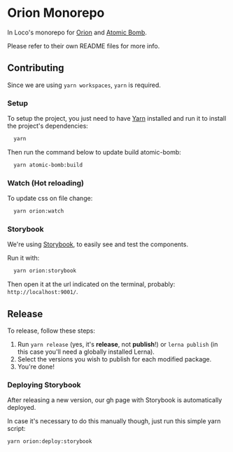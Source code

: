 # Orion Monorepo

In Loco's monorepo for [Orion](https://github.com/inloco/orion/tree/master/packages/orion) and [Atomic Bomb](https://github.com/inloco/orion/tree/master/packages/atomic-bomb).

Please refer to their own README files for more info.

## Contributing

Since we are using `yarn workspaces`, `yarn` is required.

### Setup

To setup the project, you just need to have [Yarn](https://yarnpkg.com/en/) installed and run it to install the project's dependencies:

```sh
  yarn
```

Then run the command below to update build atomic-bomb:

```sh
  yarn atomic-bomb:build
```

### Watch (Hot reloading)

To update css on file change:

```sh
  yarn orion:watch
```

### Storybook

We're using [Storybook](https://storybook.js.org/), to easily see and test the components.

Run it with:

```sh
  yarn orion:storybook
```

Then open it at the url indicated on the terminal, probably: `http://localhost:9001/`.

## Release

To release, follow these steps:

1. Run `yarn release` (yes, it's **release**, not **publish**!) or `lerna publish` (in this case you'll need a globally installed Lerna).
2. Select the versions you wish to publish for each modified package.
3. You're done!

### Deploying Storybook

After releasing a new version, our gh page with Storybook is automatically deployed.

In case it's necessary to do this manually though, just run this simple yarn script:

```sh
yarn orion:deploy:storybook
```

